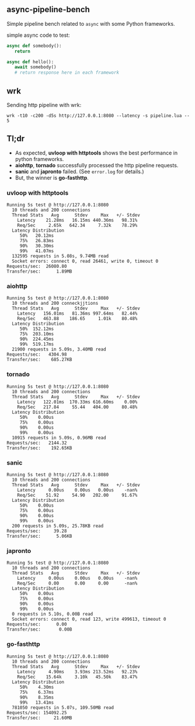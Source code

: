 ## async-pipeline-bench
Simple pipeline bench related to `async` with some Python frameworks.

simple async code to test:
```python
async def somebody():
   return

async def hello():
   await somebody()
   # return response here in each framework
```

## wrk
Sending http pipeline with wrk:
```
wrk -t10 -c200 -d5s http://127.0.0.1:8080 --latency -s pipeline.lua -- 5
```

## Tl;dr
- As expected, **uvloop with httptools** shows the best performance in python frameworks.
- **aiohttp**, **tornado** successfully processed the http pipeline requests.
- **sanic** and **japronto** failed. (See `error.log` for details.)
- But, the winner is **go-fasthttp**.

### uvloop with httptools
```
Running 5s test @ http://127.0.0.1:8080
  10 threads and 200 connections
  Thread Stats   Avg      Stdev     Max   +/- Stdev
    Latency    21.28ms   16.15ms 440.36ms   98.31%
    Req/Sec     2.65k   642.34     7.32k    78.29%
  Latency Distribution
     50%   20.12ms
     75%   26.83ms
     90%   30.30ms
     99%   41.07ms
  132595 requests in 5.08s, 9.74MB read
  Socket errors: connect 0, read 26461, write 0, timeout 0
Requests/sec:  26080.80
Transfer/sec:      1.89MB
```

### aiohttp
```
Running 5s test @ http://127.0.0.1:8080
  10 threads and 200 conneckjjtions
  Thread Stats   Avg      Stdev     Max   +/- Stdev
    Latency   156.01ms   81.36ms 997.64ms   82.44%
    Req/Sec   463.88    186.65     1.01k    80.48%
  Latency Distribution
     50%  152.12ms
     75%  203.10ms
     90%  224.45ms
     99%  519.17ms
  21900 requests in 5.09s, 3.40MB read
Requests/sec:   4304.98
Transfer/sec:    685.27KB
```

### tornado
```
Running 5s test @ http://127.0.0.1:8080
  10 threads and 200 connections
  Thread Stats   Avg      Stdev     Max   +/- Stdev
    Latency   122.01ms  170.33ms 616.60ms    0.00%
    Req/Sec   217.84     55.44   404.00     80.48%
  Latency Distribution
     50%    0.00us
     75%    0.00us
     90%    0.00us
     99%    0.00us
  10915 requests in 5.09s, 0.96MB read
Requests/sec:   2144.32
Transfer/sec:    192.65KB
```

### sanic
```
Running 5s test @ http://127.0.0.1:8080
  10 threads and 200 connections
  Thread Stats   Avg      Stdev     Max   +/- Stdev
    Latency     0.00us    0.00us   0.00us    -nan%
    Req/Sec    51.92     54.90   202.00     91.67%
  Latency Distribution
     50%    0.00us
     75%    0.00us
     90%    0.00us
     99%    0.00us
  200 requests in 5.09s, 25.78KB read
Requests/sec:     39.28
Transfer/sec:      5.06KB
```

### japronto
```
Running 5s test @ http://127.0.0.1:8080
  10 threads and 200 connections
  Thread Stats   Avg      Stdev     Max   +/- Stdev
    Latency     0.00us    0.00us   0.00us    -nan%
    Req/Sec     0.00      0.00     0.00      -nan%
  Latency Distribution
     50%    0.00us
     75%    0.00us
     90%    0.00us
     99%    0.00us
  0 requests in 5.10s, 0.00B read
  Socket errors: connect 0, read 123, write 499613, timeout 0
Requests/sec:      0.00
Transfer/sec:       0.00B
```

### go-fasthttp
```
Running 5s test @ http://127.0.0.1:8080
  10 threads and 200 connections
  Thread Stats   Avg      Stdev     Max   +/- Stdev
    Latency     4.90ms    3.93ms 213.52ms   92.23%
    Req/Sec    15.64k     3.10k   45.50k    83.47%
  Latency Distribution
     50%    4.30ms
     75%    6.37ms
     90%    8.35ms
     99%   13.41ms
  781050 requests in 5.07s, 109.50MB read
Requests/sec: 154092.25
Transfer/sec:     21.60MB
```

